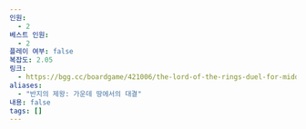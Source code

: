 ```yaml
---
인원:
  - 2
베스트 인원:
  - 2
플레이 여부: false
복잡도: 2.05
링크:
  - https://bgg.cc/boardgame/421006/the-lord-of-the-rings-duel-for-middle-earth
aliases:
  - "반지의 제왕: 가운데 땅에서의 대결"
내용: false
tags: []
---
```

